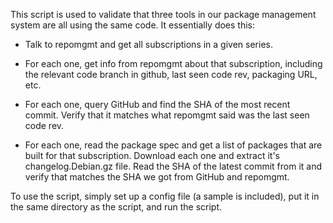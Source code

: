This script is used to validate that three tools in our package management
system are all using the same code.  It essentially does this:

* Talk to repomgmt and get all subscriptions in a given series.

* For each one, get info from repomgmt about that subscription,
including the relevant code branch in github, last seen code rev,
packaging URL, etc.

* For each one, query GitHub and find the SHA of the most recent
commit.  Verify that it matches what repomgmt said was the last seen
code rev.

* For each one, read the package spec and get a list of packages that
are built for that subscription.  Download each one and extract it's
changelog.Debian.gz file.  Read the SHA of the latest commit from it
and verify that matches the SHA we got from GitHub and repomgmt.

To use the script, simply set up a config file (a sample is included), put
it in the same directory as the script, and run the script.
